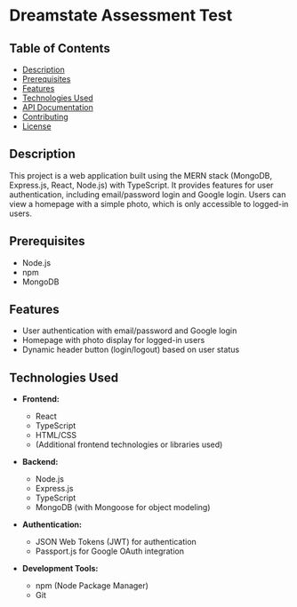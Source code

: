 # Dreamstate Assessment Test

## Table of Contents

- [Description](#description)
- [Prerequisites](#prerequisites)
- [Features](#features)
- [Technologies Used](#technologies-used)
- [API Documentation](#api-documentation)
- [Contributing](#contributing)
- [License](#license)

## Description

This project is a web application built using the MERN stack (MongoDB, Express.js, React, Node.js) with TypeScript. It provides features for user authentication, including email/password login and Google login. Users can view a homepage with a simple photo, which is only accessible to logged-in users.

## Prerequisites

- Node.js
- npm
- MongoDB

## Features

- User authentication with email/password and Google login
- Homepage with photo display for logged-in users
- Dynamic header button (login/logout) based on user status

## Technologies Used

- **Frontend:**
  - React
  - TypeScript
  - HTML/CSS
  - (Additional frontend technologies or libraries used)
  
- **Backend:**
  - Node.js
  - Express.js
  - TypeScript
  - MongoDB (with Mongoose for object modeling)
  
- **Authentication:**
  - JSON Web Tokens (JWT) for authentication
  - Passport.js for Google OAuth integration
  
- **Development Tools:**
  - npm (Node Package Manager)
  - Git
